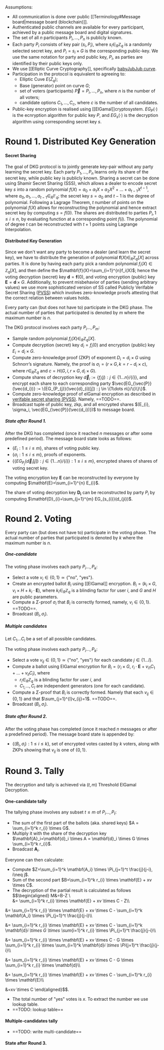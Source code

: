 Assumptions:
- All communication is done over public [[Terminology#Message board|message board (blockchain)]].
- Authenticated public channels are available for every participant, achieved by a public message board and digital signatures.
- The set of all $n$ participants $P_i,\dots,P_n$ is publicly known. 
- Each party $P_i$ consists of key pair $(s_i, P_i)$, where $s_{i} \in_{R} \mathbb{Z}_q$ is a randomly selected secret key, and $P_{i} = s_i \times G$ is the corresponding public-key. We use the same notation for party and public key, $P_i$, as parties are identified by their public keys only.
- We use [[Elliptic Curve Cryptography]], specifically [babyJubJub curve](https://z.cash/technology/jubjub/).
- Participation in the protocol is equivalent to agreeing to:
	- Elliptic Cuve $E(Z_q)$; 
	- Base (generator) point on curve $G$;
	- set of voters (participants) $\vec{P} = P_i,\dots,P_n$, where $n$ is the number of all voters;
	- candidate options $C_1, \dots, C_c$, where $c$ is the number of all candidates.
- Public-key encryption is realised using [[ElGamal]]cryptosystem. $EG_{P}(\cdot)$ is the ecnryption algorithm for public key $P$, and $EG_{s}(\cdot)$ is the decryption algorithm using corresponding secret key $s$.


# Round 1. Distributed Key Generation

#### Secret Sharing
The goal of DKG protocol is to jointly generate key-pair without any party learning the secret key. Each party $P_1,\dots,P_n$ learns only its share of the secret key, while public key is publicly known.
Sharing a secret can be done using Shamir Secret Sharing (SSS), which allows a dealer to encode secret key $s$ into a random polynomial $f(X) = a_0 + a_1X + a_2X^2 + \dots + a_{t-1}X^{t-1}$, where $a_0,a_1,\dots,a_{t-1} \in_R \mathbb{F}_q$; the secret key $s=a_0$ and $t-1$ is the degree of polynomial. Following a Lagrage Theorem, $t$ number of points on the polynomial $f(X)$ allows for reconstructing the polynomial and hence extract secret key by computing $s = f(0)$. The shares are distributed to parties $P_i, 1 \leq i \leq n$, by evaluating function at a corresponding point $f(i)$. The polynomial of degree $t$ can be reconstructed with $t+1$ points using Lagrange Interpolation.

#### Distributed Key Generation
Since we don't want any party to become a dealer (and learn the secret key), we have to distribute the generation of polynomial $\mathbf{f}(X) \in_R \mathbb{Z}_q[X]$ across parties. It is done by having each party pick a random polynomial $f_{i}(X) \in \mathbb{Z}_q[X]$, and then define the $\mathbf{f}(X)=\sum_{i=1}^{n}f_i(X)$; hence the voting decryption (secret) key $\mathbf{d}=\mathbf{f}(0)$, and voting encryption (public) key $\mathbf{E}=\mathbf{d}\times G$. Additionally, to prevent misbehavior of parties (sending arbitrary values) we use more sophisticated version of SS called Publicly Verifable Secret Sharing ([PVSS](https://www.win.tue.nl/~berry/papers/crypto99.pdf)) which involves zero-knowledge proofs attesting that the correct relation between values holds.

Every party can (but does not have to) participate in the DKG phase. The actual number of parties that participated is denoted by $m$ where the maximum number is $n$.

The DKG protocol involves each party $P_{i}\dots,P_m$:
- Sample random polynomial $f_{i}(X) \in_R \mathbb{Z}_q[X]$.
- Compute decryption (secret) key $d_{i}= f_i(0)$ and encryption (public) key $E_{i} = d_i \times G$.
- Compute zero-knowledge proof (ZKP) of exponent $D_{i} = d_i \times G$ using Schnorr’s signature. Namely, the proof is $\sigma_i = (r \times G, k=r-d_{i} \times c)$, where $r \in_{R} \mathbb{Z}_q$ and $c=H(G, i, r \times G, d_i \times G)$.
- Compute shares of decryption key $\vec d_i := \{ f_{i}(j) : j \in \{1\dots n\}/\{i\}\}$, and encrypt each share to each corresponding party $\vec{EG_{\vec{P}}(\vec{d_i})} := \{EG_{P_{j}}(\vec{d}_{i}[j]) : j \in \{1\dots n\}/\{i\}\}$.
- Compute zero-knowledge proof of elGamal encryption as described in [verifable secret sharing (PVSS)]( https://www.win.tue.nl/~berry/papers/crypto99.pdf). Namely, ==TODO==.
- Broadcast tuple of public key, zkp, and all encrypted shares $(E_{i}, \sigma_i, \vec{EG_{\vec{P}}(\vec{d_i})})$ to message board.

##### State after Round 1.

After the DKG has completed (once it reached $n$ messages or after some predefined period). The message board state looks as follows:
- $\{E_{i} : 1 \leq i \leq m\}$, shares of voting public key.
- $\{\sigma_{i} : 1 \leq i \leq m\}$, proofs of exponents.
- $\{\{EG_{P_{j}}(\vec{d}_{i}[j]) : j \in \{1\dots n\}/\{i\}\} : 1 \leq i \leq m \}$, encrypted shares of shares of voting secret key.

The voting encryption key $\textbf{E}$ can be reconstructed by everyone by computing $\mathbf{E}=\sum_{i=1}^{n} E_{i}$.

The share of voting decryption key $\mathbf{D_i}$ can be reconstructed by party $P_i$ by computing $\mathbf{D}_{i}=\sum_{j=1}^{m} EG_{s_{i}}(d_{ji})$.

# Round 2. Voting

Every party can (but does not have to) participate in the voting phase. The actual number of parties that participated is denoted by $k$ where the maximum number is $n$.

##### One-candidate

The voting phase involves each party $P_{i}\dots,P_k$:
- Select a vote $v_{i} \in \{0,1\} \simeq \{\textrm{"no", "yes"}\}$.
- Create an encrypted ballot $B_i$ using [[ElGamal]] encryption. $B_i =(k_i \times G, v_{i} \times H + k_i \cdot \mathbf{E})$, where $k_{i} \in_{R} \mathbb{Z}_q$ is a blinding factor for user $i$, and $G$ and $H$ are public parameters. 
- Compute a $\Sigma$-proof $\sigma_i$ that $B_i$ is correctly formed, namely, $v_{i} \in \{0,1\}$. ==TODO==.
- Broadcast $(B_i,\sigma_i)$.

##### Multiple candidates

Let $C_{1} \dots C_{l}$ be a set of all possible candidates.


The voting phase involves each party $P_{i}\dots,P_k$:
- Select a vote $v_{ij} \in \{0,1\} \simeq \{\textrm{"no", "yes"}\}$ for each candidate $j \in \{1 \dots l\}$.
- Compute a ballot using ElGamal encryption for $B_i = (r_i \times G,\ r_i \cdot \mathbf{E} + v_{i1} C_1 + \dots + v_{il} C_l)$, where
	- $r_{i} \in_{R} \mathbb{Z}_q$ is a blinding factor for user $i$, and 
	- $C_{1,}\dots, C_{l}$ are independent generators (one for each candidate).
- Compute a $\Sigma$-proof that $B_i$ is correctly formed. Namely that each $v_{ij} \in \{0,1\}$ and that $\sum_{j=1}^{l}v_{ij}=1$. ==TODO==.
- Broadcast $(B_i,\sigma_i)$.

##### State after Round 2.

After the voting phase has completed (once it reached $n$ messages or after a predefined period). The message board state is appended by:
- $\{(B_{i}, \sigma_i) : 1 \leq i \leq k\}$, set of encrypted votes casted by $k$ voters, along with ZKPs showing that $v_{ij}$ is one of $\{0,1\}$.

# Round 3. Tally

The decryption and tally is achieved via $(t,m)$ Threshold ElGamal Decryption. 

#### One-candidate tally

The tallying phase involves any subset $t \leq m$ of $P_{i} \dots, P_t$:

- The sum of the first part of the ballots (aka. shared keys)  $A = \sum_{i=1}^k r_{i} \times G$.
- Multiply it with the share of the decryption key $\mathbf{A}_i=\mathbf{d}_i \times A = \mathbf{d}_i \times G \times \sum_{i=1}^k r_{i}$.
- Broadcast $\mathbf{A}_i$.

Everyone can then calculate:
- Compute $Z=\sum_{i=1}^k \mathbf{A_i} \times \Pi_{j=1}^t \frac{j}{j-i}, i\neq j$. 
- Sum of the second part $B=\sum_{i=1}^k r_{i} \times \mathbf{E} + xv \times C$.
- The decryption of the partial result is calculated as follows $$\begin{aligned} M&=B-Z \\\
&= \sum_{i=1}^k r_{i} \times \mathbf{E} + xv \times C - Z\\\

&= \sum_{i=1}^k r_{i} \times \mathbf{E} + xv \times C - \sum_{i=1}^k \mathbf{A_i} \times \Pi_{j=1}^t \frac{j}{j-i}\\\

&= \sum_{i=1}^k r_{i} \times \mathbf{E} + xv \times C - \sum_{i=1}^k \mathbf{d}_i \times G \times \sum_{i=1}^k r_{i} \times \Pi_{j=1}^t \frac{j}{j-i}\\\

&= \sum_{i=1}^k r_{i} \times \mathbf{E} + xv \times C - G \times \sum_{i=1}^k r_{i} \times \sum_{i=1}^k \mathbf{d}_i \times \Pi_{j=1}^t \frac{j}{j-i}\\\

&= \sum_{i=1}^k r_{i} \times \mathbf{E} + xv \times C - G \times \sum_{i=1}^k r_{i} \times \mathbf{d}\\\

&= \sum_{i=1}^k r_{i} \times \mathbf{E} + xv \times C - \sum_{i=1}^k r_{i} \times \mathbf{E}\\\


&=xv \times C
\end{aligned}$$.
- The total number of $\textrm{"yes"}$ votes is $x$. To extract the number we use lookup table.
- ==TODO: lookup table==

#### Multiple-candidates tally
- ==TODO: write multi-candidate==

#### State after Round 3.

